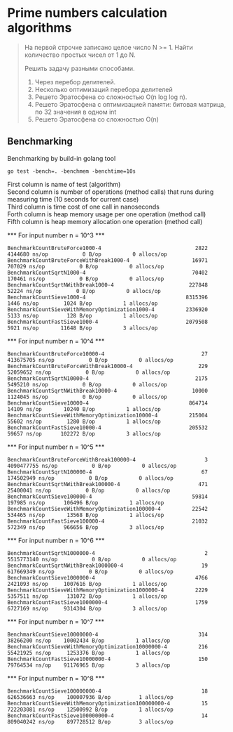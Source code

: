 <h1>Prime numbers calculation algorithms</h1>

<blockquote>
На первой строчке записано целое число N >= 1. 
Найти количество простых чисел от 1 до N.

Решить задачу разными способами.
1. Через перебор делителей.
2. Несколько оптимизаций перебора делителей
3. Решето Эратосфена со сложностью O(n log log n).
4. Решето Эратосфена с оптимизацией памяти: битовая матрица, по 32 значения в одном int
5. Решето Эратосфена со сложностью O(n)
</blockquote>

<h2>Benchmarking</h2>

Benchmarking by build-in golang tool 
``` 
go test -bench=. -benchmem -benchtime=10s
```

First column is name of test (algorithm)<br> 
Second column is number of operations (method calls) that runs during measuring time (10 seconds for current case)<br>
Third column is time cost of one call in nanoseconds<br>
Forth column is heap memory usage per one operation (method call)<br>
Fifth column is heap memory allocation one operation (method call)<br>   

*** For input number n = 10^3 ***<br>
```
BenchmarkCountBruteForce1000-4                         	    2822	   4144680 ns/op	       0 B/op	       0 allocs/op
BenchmarkCountBruteForceWithBreak1000-4                	   16971	    707029 ns/op	       0 B/op	       0 allocs/op
BenchmarkCountSqrtN1000-4                              	   70402	    170461 ns/op	       0 B/op	       0 allocs/op
BenchmarkCountSqrtNWithBreak1000-4                     	  227848	     52224 ns/op	       0 B/op	       0 allocs/op
BenchmarkCountSieve1000-4                              	 8315396	      1446 ns/op	    1024 B/op	       1 allocs/op
BenchmarkCountSieveWithMemoryOptimization1000-4        	 2336920	      5133 ns/op	     128 B/op	       1 allocs/op
BenchmarkCountFastSieve1000-4                          	 2079508	      5921 ns/op	   11648 B/op	       3 allocs/op
```

*** For input number n = 10^4 ***<br>
```
BenchmarkCountBruteForce10000-4                        	      27	 413675705 ns/op	       0 B/op	       0 allocs/op
BenchmarkCountBruteForceWithBreak10000-4               	     229	  52059652 ns/op	       0 B/op	       0 allocs/op
BenchmarkCountSqrtN10000-4                             	    2175	   5495210 ns/op	       0 B/op	       0 allocs/op
BenchmarkCountSqrtNWithBreak10000-4                    	   10000	   1124045 ns/op	       0 B/op	       0 allocs/op
BenchmarkCountSieve10000-4                             	  864714	     14109 ns/op	   10240 B/op	       1 allocs/op
BenchmarkCountSieveWithMemoryOptimization10000-4       	  215004	     55602 ns/op	    1280 B/op	       1 allocs/op
BenchmarkCountFastSieve10000-4                         	  205532	     59657 ns/op	  102272 B/op	       3 allocs/op
```

*** For input number n = 10^5 ***<br>
```
BenchmarkCountBruteForceWithBreak100000-4              	       3	4090477755 ns/op	       0 B/op	       0 allocs/op
BenchmarkCountSqrtN100000-4                            	      67	 174502949 ns/op	       0 B/op	       0 allocs/op
BenchmarkCountSqrtNWithBreak100000-4                   	     471	  25400041 ns/op	       0 B/op	       0 allocs/op
BenchmarkCountSieve100000-4                            	   59814	    197985 ns/op	  106496 B/op	       1 allocs/op
BenchmarkCountSieveWithMemoryOptimization100000-4      	   22542	    534465 ns/op	   13568 B/op	       1 allocs/op
BenchmarkCountFastSieve100000-4                        	   21032	    572349 ns/op	  966656 B/op	       3 allocs/op
```

*** For input number n = 10^6 ***<br>
```
BenchmarkCountSqrtN1000000-4                           	       2	5515773140 ns/op	       0 B/op	       0 allocs/op
BenchmarkCountSqrtNWithBreak1000000-4                  	      19	 617669349 ns/op	       0 B/op	       0 allocs/op
BenchmarkCountSieve1000000-4                           	    4766	   2421093 ns/op	 1007616 B/op	       1 allocs/op
BenchmarkCountSieveWithMemoryOptimization1000000-4     	    2229	   5357511 ns/op	  131072 B/op	       1 allocs/op
BenchmarkCountFastSieve1000000-4                       	    1759	   6727169 ns/op	 9314304 B/op	       3 allocs/op
```

*** For input number n = 10^7 ***<br>
```
BenchmarkCountSieve10000000-4                          	     314	  38266200 ns/op	10002434 B/op	       1 allocs/op
BenchmarkCountSieveWithMemoryOptimization10000000-4    	     216	  55421925 ns/op	 1253376 B/op	       1 allocs/op
BenchmarkCountFastSieve10000000-4                      	     150	  79764534 ns/op	91176965 B/op	       3 allocs/op
```

*** For input number n = 10^8 ***<br>
```
BenchmarkCountSieve100000000-4                         	      18	 626536663 ns/op	100007936 B/op	       1 allocs/op
BenchmarkCountSieveWithMemoryOptimization100000000-4   	      15	 722203081 ns/op	12500992 B/op	       1 allocs/op
BenchmarkCountFastSieve100000000-4                     	      14	 809040242 ns/op	897728512 B/op	       3 allocs/op
```
